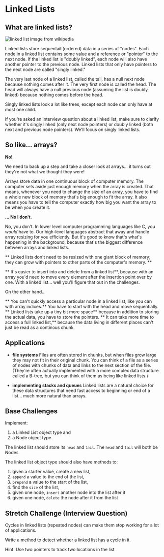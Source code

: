 # Linked Lists

## What are linked lists?

![linked list image from wikipedia](https://upload.wikimedia.org/wikipedia/commons/thumb/6/6d/Singly-linked-list.svg/640px-Singly-linked-list.svg.png)

Linked lists store sequentail (ordered) data in a series of "nodes".  Each node in a linked list contains some value and a reference or "pointer" to the next node.  If the linked list is "doubly linked", each node will also have another pointer to the previous node.  Linked lists that only have pointers to the next node are called "singly linked."

The very last node of a linked list, called the tail, has a null next node because nothing comes after it.  The very first node is called the head. The head will always have a null previous node (assuming the list is doubly linked) because nothing comes before the head.

Singly linked lists look a lot like trees, except each node can only have at most one child.

If you're asked an interview question about a linked list, make sure to clarify whether it's singly linked (only next node pointers) or doubly linked (both next and previous node pointers). We'll focus on singly linked lists.


## So like... arrays?

**No!**

We need to back up a step and take a closer look at arrays... it turns out they're not what we thought they were!

Arrays store data in one continuous block of computer memory.  The computer sets aside just enough memory when the array is created. That means, whenever you need to change the size of an array, you have to find a whole new block of memory that's big enough to fit the array. It also means you have to tell the computer exactly how big you want the array to be when you create it.

**... No I don't.**

No, you don't. In lower level computer programming languages like C, you *would* have to. Our high-level languages abstract that away and handle array resizing for you efficiently. But it's good to know that's what's happening in the background, because that's the biggest difference between arrays and linked lists.

** Linked lists don't need to be resized with one giant block of memory; they can grow with pointers to other parts of the computer's memory. **

** It's easier to insert into and delete from a linked list**, because with an array you'd need to move every element after the insertion point over by one. With a linked list... well you'll figure that out in the challenges.

On the other hand...

** You can't quickly access a particular node in a linked list, like you can with array indices.** You have to start with the head and move sequentially.
** Linked lists take up a tiny bit more space** because in addition to storing the actual data, you have to store the pointers.
** It can take more time to access a full linked list,** because the data living in different places can't just be read as a continous chunk.

## Applications

* **file systems** Files are often stored in chunks, but when files grow large they may not fit in their original chunk. You can think of a file as a series of nodes with chunks of data and links to the next section of the file. (They're often actually implemented with a more complex data structure called a B-tree, but you can think of them as being like linked lists.)

* **implementing stacks and queues** Linked lists are a natural choice for these data structures that need fast access to beginning or end of a list... much more natural than arrays.

## Base Challenges

Implement:

1.  a Linked List object type and
1. a Node object type.

The linked list should store its `head` and `tail`. The `head` and `tail` will both be Nodes.  

The linked list object type should also have methods to:

1. given a starter value, create a new list,
1. `append` a value to the end of the list,
1. `prepend` a value to the start of the list,
1. find the `size` of the list,
1. given one node, `insert` another node into the list after it
1. given one node, `delete` the node after it from the list

## Stretch Challenge (Interview Question)

Cycles in linked lists (repeated nodes) can make them stop working for a lot of applications.  

Write a method to detect whether a linked list has a cycle in it.

Hint: Use two pointers to track two locations in the list
